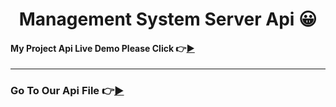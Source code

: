 <h1 align="center"> Management System Server Api  😀</h1>



#### My Project Api Live Demo Please Click 👉[▶](https://management-system-server.vercel.app/ 'Click For Live Project Demo')

---

### Go To Our Api File 👉[▶](./ourApiUseReadme.md 'Click For Go To Api File 😀')